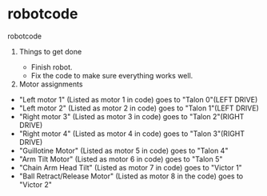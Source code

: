 # robotcode
robotcode
<ol>
  <li>Things to get done</li>
  <ul>
    <li>Finish robot.</li>
    <li>Fix the code to make sure everything works well.</li>
  </ul>
  <li>Motor assignments</li>
</ol>
  <ul>
    <li>"Left motor 1" (Listed as motor 1 in code) goes to "Talon 0"(LEFT DRIVE)</li>
    <li>"Left motor 2" (Listed as motor 2 in code) goes to "Talon 1"(LEFT DRIVE)</li>
    <li>"Right motor 3" (Listed as motor 3 in code) goes to "Talon 2"(RIGHT DRIVE)</li>
    <li>"Right motor 4" (Listed as motor 4 in code) goes to "Talon 3"(RIGHT DRIVE)</li>
    <li>"Guillotine Motor" (Listed as motor 5 in code) goes to "Talon 4"</li>
    <li>"Arm Tilt Motor" (Listed as motor 6 in code) goes to "Talon 5"</li>
    <li>"Chain Arm Head Tilt" (Listed as motor 7 in code) goes to "Victor 1"</li>
    <li>"Ball Retract/Release Motor" (Listed as motor 8 in the code) goes to "Victor 2"</li>
  </ul>
